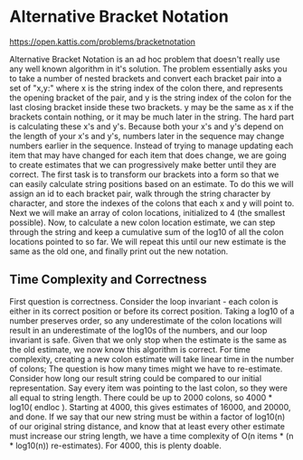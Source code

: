 # Alternative Bracket Notation

https://open.kattis.com/problems/bracketnotation

Alternative Bracket Notation is an ad hoc problem that doesn't really use any well known algorithm in it's solution. The problem essentially asks you to take a number of nested brackets and convert each bracket pair into a set of "x,y:" where x is the string index of the colon there, and represents the opening bracket of the pair, and y is the string index of the colon for the last closing bracket inside these two brackets. y may be the same as x if the brackets contain nothing, or it may be much later in the string. The hard part is calculating these x's and y's. Because both your x's and y's depend on the length of your x's and y's, numbers later in the sequence may change numbers earlier in the sequence. Instead of trying to manage updating each item that may have changed for each item that does change, we are going to create estimates that we can progressively make better until they are correct. The first task is to transform our brackets into a form so that we can easily calculate string positions based on an estimate. To do this we will assign an id to each bracket pair, walk through the string character by character, and store the indexes of the colons that each x and y will point to. Next we will make an array of colon locations, initialized to 4 (the smallest possible). Now, to calculate a new colon location estimate, we can step through the string and keep a cumulative sum of the log10 of all the colon locations pointed to so far. We will repeat this until our new estimate is the same as the old one, and finally print out the new notation.

## Time Complexity and Correctness
First question is correctness. Consider the loop invariant - each colon is either in its correct position or before its correct position. Taking a log10 of a number preserves order, so any underestimate of the colon locations will result in an underestimate of the log10s of the numbers, and our loop invariant is safe. Given that we only stop when the estimate is the same as the old estimate, we now know this algorithm is correct.
For time complexity, creating a new colon estimate will take linear time in the number of colons; The question is how many times might we have to re-estimate. Consider how long our result string could be compared to our initial representation. Say every item was pointing to the last colon, so they were all equal to string length. There could be up to 2000 colons, so 4000 \* log10( endloc ). Starting at 4000, this gives estimates of 16000, and 20000, and done. If we say that our new string must be within a factor of log10(n) of our original string distance, and know that at least every other estimate must increase our string length, we have a time complexity of O(n items \* (n \* log10(n)) re-estimates). For 4000, this is plenty doable.